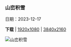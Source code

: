 ### 山峦积雪

日期：2023-12-17

**下载**  |  [1920x1080](https://cn.bing.com/th?id=OHR.CapitolReefSnow_ZH-CN0085775882_1920x1080.jpg)  |  [3840x2160](https://cn.bing.com/th?id=OHR.CapitolReefSnow_ZH-CN0085775882_UHD.jpg)

![山峦积雪](https://cn.bing.com/th?id=OHR.CapitolReefSnow_ZH-CN0085775882_1920x1080.jpg "圆顶礁国家公园，犹他州，美国 (© Jeff Clay/Tandem Stills + Motion)")

